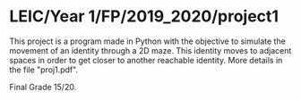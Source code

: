 # LEIC/Year 1/FP/2019_2020/project1
This project is a program made in Python with the objective to simulate the movement of an identity through a 2D maze. This identity moves to adjacent spaces in order to get closer to another reachable identity. More details in the file "proj1.pdf".

Final Grade 15/20.
